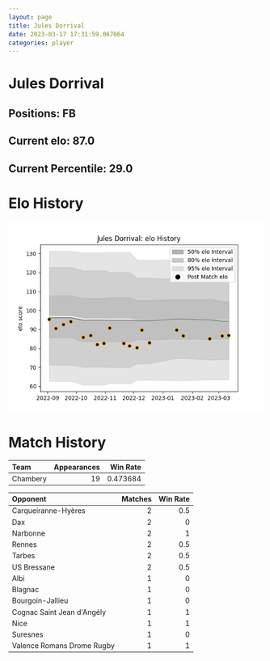 ```yaml
---  
layout: page  
title: Jules Dorrival  
date: 2023-03-17 17:31:59.067064  
categories: player  
---
```

# Jules Dorrival

## Positions: FB

## Current elo: 87.0

## Current Percentile: 29.0

# Elo History


![elo history](history_JulesDorrival.png)
# Match History


| Team     |   Appearances |   Win Rate |
|:---------|--------------:|-----------:|
| Chambery |            19 |   0.473684 |

| Opponent                   |   Matches |   Win Rate |
|:---------------------------|----------:|-----------:|
| Carqueiranne-Hyères        |         2 |        0.5 |
| Dax                        |         2 |        0   |
| Narbonne                   |         2 |        1   |
| Rennes                     |         2 |        0.5 |
| Tarbes                     |         2 |        0.5 |
| US Bressane                |         2 |        0.5 |
| Albi                       |         1 |        0   |
| Blagnac                    |         1 |        0   |
| Bourgoin-Jallieu           |         1 |        0   |
| Cognac Saint Jean d'Angély |         1 |        1   |
| Nice                       |         1 |        1   |
| Suresnes                   |         1 |        0   |
| Valence Romans Drome Rugby |         1 |        1   |